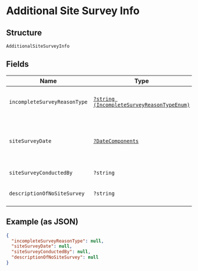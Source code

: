 
# Additional Site Survey Info

## Structure

`AdditionalSiteSurveyInfo`

## Fields

| Name | Type | Tags | Description | Getter | Setter |
|  --- | --- | --- | --- | --- | --- |
| `incompleteSurveyReasonType` | [`?string (IncompleteSurveyReasonTypeEnum)`](../../doc/models/incomplete-survey-reason-type-enum.md) | Optional | - | getIncompleteSurveyReasonType(): ?string | setIncompleteSurveyReasonType(?string incompleteSurveyReasonType): void |
| `siteSurveyDate` | [`?DateComponents`](../../doc/models/date-components.md) | Optional | A container that holds the date (day, month, and year) | getSiteSurveyDate(): ?DateComponents | setSiteSurveyDate(?DateComponents siteSurveyDate): void |
| `siteSurveyConductedBy` | `?string` | Optional | - | getSiteSurveyConductedBy(): ?string | setSiteSurveyConductedBy(?string siteSurveyConductedBy): void |
| `descriptionOfNoSiteSurvey` | `?string` | Optional | - | getDescriptionOfNoSiteSurvey(): ?string | setDescriptionOfNoSiteSurvey(?string descriptionOfNoSiteSurvey): void |

## Example (as JSON)

```json
{
  "incompleteSurveyReasonType": null,
  "siteSurveyDate": null,
  "siteSurveyConductedBy": null,
  "descriptionOfNoSiteSurvey": null
}
```

